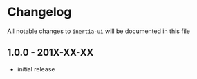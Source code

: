 # Changelog

All notable changes to `inertia-ui` will be documented in this file

## 1.0.0 - 201X-XX-XX

- initial release
